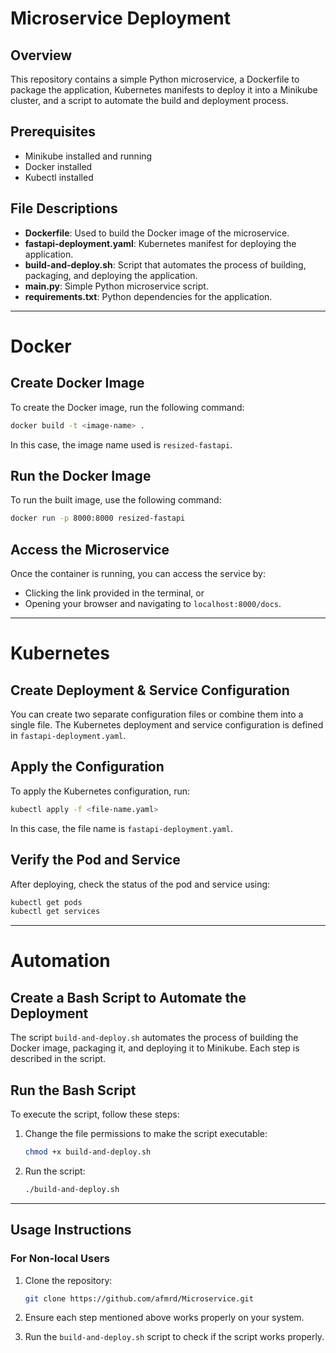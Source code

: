 # Microservice Deployment

## Overview

This repository contains a simple Python microservice, a Dockerfile to package the application, Kubernetes manifests to deploy it into a Minikube cluster, and a script to automate the build and deployment process.

## Prerequisites

- Minikube installed and running
- Docker installed
- Kubectl installed

## File Descriptions

- **Dockerfile**: Used to build the Docker image of the microservice.
- **fastapi-deployment.yaml**: Kubernetes manifest for deploying the application.
- **build-and-deploy.sh**: Script that automates the process of building, packaging, and deploying the application.
- **main.py**: Simple Python microservice script.
- **requirements.txt**: Python dependencies for the application.

---

# Docker

## Create Docker Image

To create the Docker image, run the following command:

```bash
docker build -t <image-name> .
```

In this case, the image name used is `resized-fastapi`.

## Run the Docker Image

To run the built image, use the following command:

```bash
docker run -p 8000:8000 resized-fastapi
```

## Access the Microservice

Once the container is running, you can access the service by:

- Clicking the link provided in the terminal, or
- Opening your browser and navigating to `localhost:8000/docs`.

---

# Kubernetes

## Create Deployment & Service Configuration

You can create two separate configuration files or combine them into a single file. The Kubernetes deployment and service configuration is defined in `fastapi-deployment.yaml`.

## Apply the Configuration

To apply the Kubernetes configuration, run:

```bash
kubectl apply -f <file-name.yaml>
```

In this case, the file name is `fastapi-deployment.yaml`.

## Verify the Pod and Service

After deploying, check the status of the pod and service using:

```bash
kubectl get pods
kubectl get services
```

---

# Automation

## Create a Bash Script to Automate the Deployment

The script `build-and-deploy.sh` automates the process of building the Docker image, packaging it, and deploying it to Minikube. Each step is described in the script.

## Run the Bash Script

To execute the script, follow these steps:

1. Change the file permissions to make the script executable:
    
    ```bash
    chmod +x build-and-deploy.sh
    ```
    
2. Run the script:
    
    ```bash
    ./build-and-deploy.sh
    ```
    

---

## Usage Instructions

### For Non-local Users

1. Clone the repository:
    
    ```bash
    git clone https://github.com/afmrd/Microservice.git
    ```
    
2. Ensure each step mentioned above works properly on your system.
3. Run the `build-and-deploy.sh` script to check if the script works properly.
